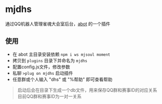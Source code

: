 # mjdhs

通过QQ机器人管理雀魂大会室后台，[abot](https://github.com/takayama-lily/abot) 的一个插件

## **使用**

* 在 abot 主目录安装依赖 `npm i ws mjsoul moment`
* 拷贝到 `plugins` 目录下并命名为 `mjdhs`
* 配置config.js文件，修改参数
* 私聊 `>plug on mjdhs` 启动插件
* 任意群或个人输入 "dhs" 或 "%帮助" 即可查看帮助

> 启动后会在目录下生成一个db文件，用来保存QQ群和赛事ID的对应关系  
> 目前QQ群和赛事ID为一对一关系  
